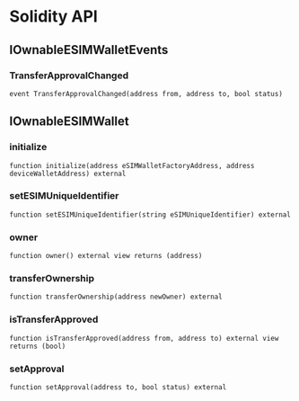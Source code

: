 # Solidity API

## IOwnableESIMWalletEvents

### TransferApprovalChanged

```solidity
event TransferApprovalChanged(address from, address to, bool status)
```

## IOwnableESIMWallet

### initialize

```solidity
function initialize(address eSIMWalletFactoryAddress, address deviceWalletAddress) external
```

### setESIMUniqueIdentifier

```solidity
function setESIMUniqueIdentifier(string eSIMUniqueIdentifier) external
```

### owner

```solidity
function owner() external view returns (address)
```

### transferOwnership

```solidity
function transferOwnership(address newOwner) external
```

### isTransferApproved

```solidity
function isTransferApproved(address from, address to) external view returns (bool)
```

### setApproval

```solidity
function setApproval(address to, bool status) external
```

